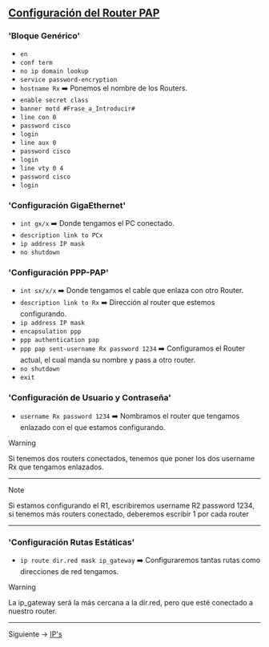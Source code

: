 ## [Configuración del Router PAP](README.md)

### 'Bloque Genérico'

- `en`
- `conf term`
- `no ip domain lookup`
- `service password-encryption`
- `hostname Rx` ➡️ Ponemos el nombre de los Routers.
- `enable secret class`
- `banner motd #Frase_a_Introducir#`
- `line con 0`
- `password cisco`
- `login`
- `line aux 0`
- `password cisco`
- `login`
- `line vty 0 4`
- `password cisco`
- `login`

### 'Configuración GigaEthernet'

- `int gx/x` ➡️ Donde tengamos el PC conectado.
- `description link to PCx`
- `ip address IP mask`
- `no shutdown`

### 'Configuración PPP-PAP'

- `int sx/x/x` ➡️ Donde tengamos el cable que enlaza con otro Router.
- `description link to Rx` ➡️ Dirección al router que estemos configurando.
- `ip address IP mask`
- `encapsulation ppp`
- `ppp authentication pap`
- `ppp pap sent-username Rx password 1234` ➡️ Configuramos el Router actual, el cual manda su nombre y pass a otro router.
- `no shutdown`
- `exit`

### 'Configuración de Usuario y Contraseña'

- `username Rx password 1234` ➡️ Nombramos el router que tengamos enlazado con el que estamos configurando.
> [!WARNING]
> Si tenemos dos routers conectados, tenemos que poner los dos username Rx que tengamos enlazados.
---
> [!NOTE]
> Si estamos configurando el R1, escribiremos username R2 password 1234, si tenemos más routers conectado, deberemos escribir 1 por cada router

---
### 'Configuración Rutas Estáticas'

- `ip route dir.red mask ip_gateway` ➡️ Configuraremos tantas rutas como direcciones de red tengamos.
> [!WARNING]
> La ip_gateway será la más cercana a la dir.red, pero que esté conectado a nuestro router.
---

Siguiente -> [IP's](ips_pcs.md)
